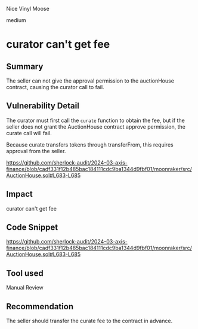 Nice Vinyl Moose

medium

# curator can't get fee

## Summary

The seller can not give the approval permission to the auctionHouse contract, causing the curator call to fail.

## Vulnerability Detail

The curator must first call the `curate` function to obtain the fee, but if the seller does not grant the AuctionHouse contract approve permission, the curate call will fail.

Because curate transfers tokens through transferFrom, this requires approval from the seller.

https://github.com/sherlock-audit/2024-03-axis-finance/blob/cadf331f12b485bac184111cdc9ba1344d9fbf01/moonraker/src/AuctionHouse.sol#L683-L685

## Impact

curator can't get fee

## Code Snippet

https://github.com/sherlock-audit/2024-03-axis-finance/blob/cadf331f12b485bac184111cdc9ba1344d9fbf01/moonraker/src/AuctionHouse.sol#L683-L685

## Tool used

Manual Review

## Recommendation

The seller should transfer the curate fee to the contract in advance.

